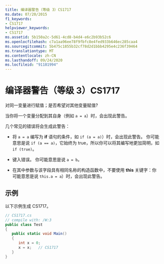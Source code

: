 ```yaml
---
title: 编译器警告（等级 3）CS1717
ms.date: 07/20/2015
f1_keywords:
- CS1717
helpviewer_keywords:
- CS1717
ms.assetid: 5b150a2c-5d61-4cd8-b4d4-e6c2b93b52c6
ms.openlocfilehash: c7a1aa96ee78f9fbfc8e4fed933b646ec285caa4
ms.sourcegitcommit: 5b475c1855b32cf78d2d1bbb4295e4c236f39464
ms.translationtype: MT
ms.contentlocale: zh-CN
ms.lasthandoff: 09/24/2020
ms.locfileid: "91181994"
---
```

# <a name="compiler-warning-level-3-cs1717"></a>编译器警告（等级 3）CS1717

对同一变量进行赋值；是否希望对其他变量赋值?  
  
 当你将一个变量分配到其自身（例如 `a = a`）时，会出现此警告。  
  
 几个常见的错误将会生成此警告：  
  
- 将 `a = a` 编写为 **if** 语句的条件，如 `if (a = a)`）时，会出现此警告。 你可能意思是说 `if (a == a)`，它始终为 true，所以你可以将其编写地更加简明，如 `if (true)`。  
  
- 键入错误。 你可能意思是说 `a = b`。  
  
- 在其中参数与该字段具有相同名称的构造函数中，不要使用 **this** 关键字：你可能意思是说 `this.a = a`）时，会出现此警告。  
  
## <a name="example"></a>示例  

 以下示例生成 CS1717。  
  
```csharp  
// CS1717.cs  
// compile with: /W:3  
public class Test  
{  
   public static void Main()  
   {  
      int x = 0;  
      x = x;   // CS1717  
   }  
}  
```

